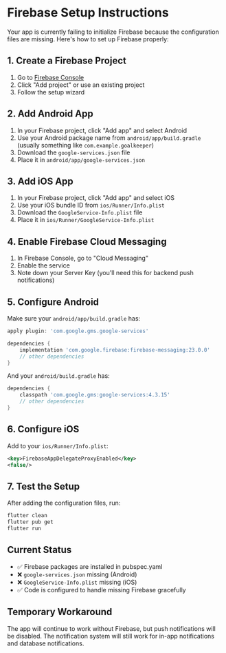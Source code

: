 # Firebase Setup Instructions

Your app is currently failing to initialize Firebase because the configuration files are missing. Here's how to set up Firebase properly:

## 1. Create a Firebase Project

1. Go to [Firebase Console](https://console.firebase.google.com/)
2. Click "Add project" or use an existing project
3. Follow the setup wizard

## 2. Add Android App

1. In your Firebase project, click "Add app" and select Android
2. Use your Android package name from `android/app/build.gradle` (usually something like `com.example.goalkeeper`)
3. Download the `google-services.json` file
4. Place it in `android/app/google-services.json`

## 3. Add iOS App

1. In your Firebase project, click "Add app" and select iOS
2. Use your iOS bundle ID from `ios/Runner/Info.plist`
3. Download the `GoogleService-Info.plist` file
4. Place it in `ios/Runner/GoogleService-Info.plist`

## 4. Enable Firebase Cloud Messaging

1. In Firebase Console, go to "Cloud Messaging"
2. Enable the service
3. Note down your Server Key (you'll need this for backend push notifications)

## 5. Configure Android

Make sure your `android/app/build.gradle` has:

```gradle
apply plugin: 'com.google.gms.google-services'

dependencies {
    implementation 'com.google.firebase:firebase-messaging:23.0.0'
    // other dependencies
}
```

And your `android/build.gradle` has:

```gradle
dependencies {
    classpath 'com.google.gms:google-services:4.3.15'
    // other dependencies
}
```

## 6. Configure iOS

Add to your `ios/Runner/Info.plist`:

```xml
<key>FirebaseAppDelegateProxyEnabled</key>
<false/>
```

## 7. Test the Setup

After adding the configuration files, run:

```bash
flutter clean
flutter pub get
flutter run
```

## Current Status

- ✅ Firebase packages are installed in pubspec.yaml
- ❌ `google-services.json` missing (Android)
- ❌ `GoogleService-Info.plist` missing (iOS)
- ✅ Code is configured to handle missing Firebase gracefully

## Temporary Workaround

The app will continue to work without Firebase, but push notifications will be disabled. The notification system will still work for in-app notifications and database notifications.
